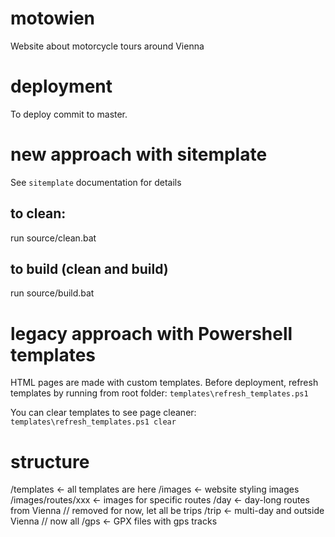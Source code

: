 # motowien
Website about motorcycle tours around Vienna

# deployment
To deploy commit to master.

# new approach with sitemplate
See `sitemplate` documentation for details
## to clean:
run source/clean.bat
## to build (clean and build)
run source/build.bat


# legacy approach with Powershell templates
HTML pages are made with custom templates. Before deployment, refresh templates by running from root folder:
`templates\refresh_templates.ps1`

You can clear templates to see page cleaner:
`templates\refresh_templates.ps1 clear`

# structure
/templates          <- all templates are here
/images             <- website styling images
/images/routes/xxx  <- images for specific routes
/day                <- day-long routes from Vienna  // removed for now, let all be trips
/trip               <- multi-day and outside Vienna // now all
/gps                <- GPX files with gps tracks
